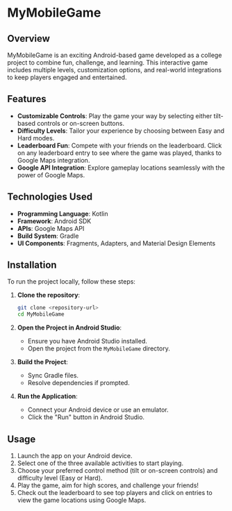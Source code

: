 # MyMobileGame

## Overview
MyMobileGame is an exciting Android-based game developed as a college project to combine fun, challenge, and learning. This interactive game includes multiple levels, customization options, and real-world integrations to keep players engaged and entertained.

## Features
- **Customizable Controls**: Play the game your way by selecting either tilt-based controls or on-screen buttons.
- **Difficulty Levels**: Tailor your experience by choosing between Easy and Hard modes.
- **Leaderboard Fun**: Compete with your friends on the leaderboard. Click on any leaderboard entry to see where the game was played, thanks to Google Maps integration.
- **Google API Integration**: Explore gameplay locations seamlessly with the power of Google Maps.

## Technologies Used
- **Programming Language**: Kotlin
- **Framework**: Android SDK
- **APIs**: Google Maps API
- **Build System**: Gradle
- **UI Components**: Fragments, Adapters, and Material Design Elements

## Installation
To run the project locally, follow these steps:

1. **Clone the repository**:
   ```bash
   git clone <repository-url>
   cd MyMobileGame
   ```

2. **Open the Project in Android Studio**:
   - Ensure you have Android Studio installed.
   - Open the project from the `MyMobileGame` directory.

3. **Build the Project**:
   - Sync Gradle files.
   - Resolve dependencies if prompted.

4. **Run the Application**:
   - Connect your Android device or use an emulator.
   - Click the "Run" button in Android Studio.

## Usage
1. Launch the app on your Android device.
2. Select one of the three available activities to start playing.
3. Choose your preferred control method (tilt or on-screen controls) and difficulty level (Easy or Hard).
4. Play the game, aim for high scores, and challenge your friends!
5. Check out the leaderboard to see top players and click on entries to view the game locations using Google Maps.


